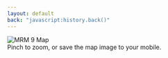 ```yaml
---
layout: default
back: "javascript:history.back()"
---
```


<div class="c-map">
  <img src="images/map-full.jpg" alt="MRM 9 Map" />
</div>
<div class="o-wrapper c-markdown">
  Pinch to zoom, or save the map image to your mobile.
</div>
